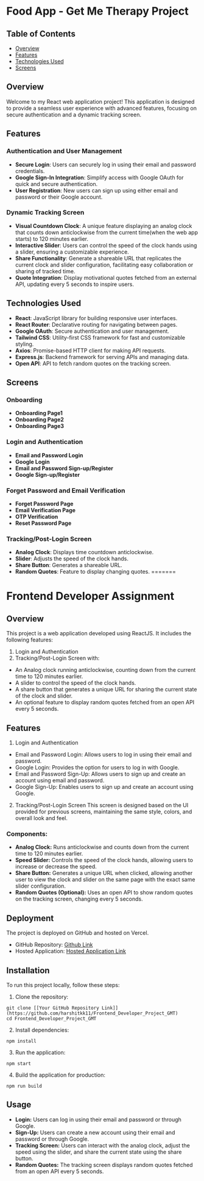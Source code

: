 # Food App - Get Me Therapy Project

## Table of Contents

- [Overview](#overview)
- [Features](#features)
- [Technologies Used](#technologies-used)
- [Screens](#screens)

## Overview

Welcome to my React web application project! This application is designed to provide a seamless user experience with advanced features, focusing on secure authentication and a dynamic tracking screen.

## Features

### Authentication and User Management

- **Secure Login**: Users can securely log in using their email and password credentials.
- **Google Sign-In Integration**: Simplify access with Google OAuth for quick and secure authentication.
- **User Registration**: New users can sign up using either email and password or their Google account.

### Dynamic Tracking Screen

- **Visual Countdown Clock**: A unique feature displaying an analog clock that counts down anticlockwise from the current time(when the web app starts) to 120 minutes earlier.
- **Interactive Slider**: Users can control the speed of the clock hands using a slider, ensuring a customizable experience.
- **Share Functionality**: Generate a shareable URL that replicates the current clock and slider configuration, facilitating easy collaboration or sharing of tracked time.
- **Quote Integration**: Display motivational quotes fetched from an external API, updating every 5 seconds to inspire users.

## Technologies Used

- **React**: JavaScript library for building responsive user interfaces.
- **React Router**: Declarative routing for navigating between pages.
- **Google OAuth**: Secure authentication and user management.
- **Tailwind CSS**: Utility-first CSS framework for fast and customizable styling.
- **Axios**: Promise-based HTTP client for making API requests.
- **Express.js**: Backend framework for serving APIs and managing data.
- **Open API**: API to fetch  random quotes on the tracking screen.

## Screens

### Onboarding

- **Onboarding Page1**
- **Onboarding Page2**
- **Onboarding Page3**

### Login and Authentication

- **Email and Password Login**
- **Google Login**
- **Email and Password Sign-up/Register**
- **Google Sign-up/Register**

### Forget Password and Email Verification

- **Forget Password Page**
- **Email Verification Page**
- **OTP Verification**
- **Reset Password Page**

### Tracking/Post-Login Screen

- **Analog Clock**: Displays time countdown anticlockwise.
- **Slider**: Adjusts the speed of the clock hands.
- **Share Button**: Generates a shareable URL.
- **Random Quotes**: Feature to display changing quotes.
=======
# Frontend Developer Assignment

## Overview
This project is a web application developed using ReactJS. It includes the following features:

1. Login and Authentication
2. Tracking/Post-Login Screen with:
- An Analog clock running anticlockwise, counting down from the current time to 120 minutes earlier.
- A slider to control the speed of the clock hands.
- A share button that generates a unique URL for sharing the current state of the clock and slider.
- An optional feature to display random quotes fetched from an open API every 5 seconds.

## Features
1. Login and Authentication
- Email and Password Login: Allows users to log in using their email and password.
- Google Login: Provides the option for users to log in with Google.
- Email and Password Sign-Up: Allows users to sign up and create an account using email and password.
- Google Sign-Up: Enables users to sign up and create an account using Google.
2. Tracking/Post-Login Screen
This screen is designed based on the UI provided for previous screens, maintaining the same style, colors, and overall look and feel.

### Components:
- **Analog Clock:**
Runs anticlockwise and counts down from the current time to 120 minutes earlier.
- **Speed Slider:**
Controls the speed of the clock hands, allowing users to increase or decrease the speed.
- **Share Button:**
Generates a unique URL when clicked, allowing another user to view the clock and slider on the same page with the exact same slider configuration.
- **Random Quotes (Optional):**
Uses an open API to show random quotes on the tracking screen, changing every 5 seconds.

## Deployment
The project is deployed on GitHub and hosted on Vercel.

- GitHub Repository: [Github Link](https://github.com/harshitkk11/Frontend_Developer_Project_GMT)
- Hosted Application: [Hosted Application Link](https://gmt-assignment.vercel.app/)

## Installation
To run this project locally, follow these steps:

1. Clone the repository:
```
git clone [[Your GitHub Repository Link]](https://github.com/harshitkk11/Frontend_Developer_Project_GMT)
cd Frontend_Developer_Project_GMT
```

2. Install dependencies:
```
npm install
```

3. Run the application:
```
npm start
```

4. Build the application for production:
```
npm run build
```

## Usage
- **Login:** Users can log in using their email and password or through Google.
- **Sign-Up:** Users can create a new account using their email and password or through Google.
- **Tracking Screen:** Users can interact with the analog clock, adjust the speed using the slider, and share the current state using the share button.
- **Random Quotes:** The tracking screen displays random quotes fetched from an open API every 5 seconds.
